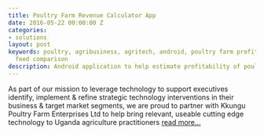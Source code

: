 ```yaml
---
title: Poultry Farm Revenue Calculator App
date: 2016-05-22 00:00:00 Z
categories:
- solutions
layout: post
keywords: poultry, agribusiness, agritech, android, poultry farm profitability, poultry
  feed comparison
description: Android application to help estimate profitability of poultry layers
---
```


As part of our mission to leverage technology to support executives identify, implement & refine strategic technology interventions in their business & target market segments, we are proud to partner with Kkungu Poultry Farm Enterprises Ltd to help bring relevant, useable cutting edge technology to Uganda agriculture practitioners <a href="https://ssmusoke.com/2016/05/22/styx-technology-group-launches-poultry-farm-revenue-calculator-app/" target="_blank">read more...</a> 

